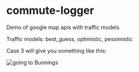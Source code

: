 # commute-logger
Demo of google map apis with traffic models

Traffic models: best_guess, optimistic, pessimistic

Case 3 will give you something like this:

![going to Bunnings](https://user-images.githubusercontent.com/24947652/196136089-dadc88c8-4290-4ed7-9ef7-7a1cda8b33fe.png)
